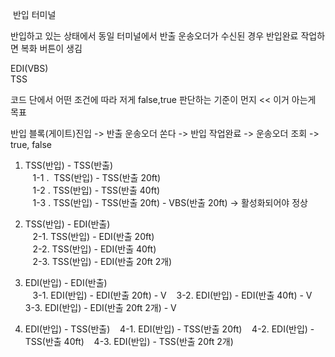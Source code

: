  반입 터미널

반입하고 있는 상태에서 동일 터미널에서 반출 운송오더가 수신된 경우 반입완료 작업하면 복화 버튼이 생김

EDI(VBS)  
TSS

코드 단에서 어떤 조건에 따라 저게 false,true 판단하는 기준이 먼지 << 이거 아는게 목표

반입 블록(게이트)진입 -> 반출 운송오더 쏜다 -> 반입 작업완료 -> 운송오더 조회 -> true, false

1. TSS(반입) - TSS(반출)   
   1-1 .  TSS(반입) - TSS(반출 20ft)  
   1-2 . TSS(반입) - TSS(반출 40ft)  
   1-3 . TSS(반입) - TSS(반출 20ft) - VBS(반출 20ft) -> 활성화되어야 정상  
  
2. TSS(반입) - EDI(반출)   
   2-1. TSS(반입) - EDI(반출 20ft)  
   2-2. TSS(반입) - EDI(반출 40ft)  
   2-3. TSS(반입) - EDI(반출 20ft 2개)  
  
3. EDI(반입) - EDI(반출)  
   3-1. EDI(반입) - EDI(반출 20ft) - V
   3-2. EDI(반입) - EDI(반출 40ft)  - V
   3-3. EDI(반입) - EDI(반출 20ft 2개)  - V

4. EDI(반입) - TSS(반출)
   4-1. EDI(반입) - TSS(반출 20ft)
   4-2. EDI(반입) - TSS(반출 40ft) 
   4-3. EDI(반입) - TSS(반출 20ft 2개)